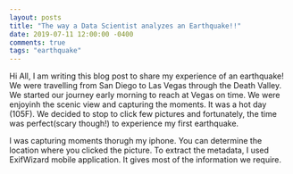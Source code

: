 ```yaml
---
layout: posts
title: "The way a Data Scientist analyzes an Earthquake!!"
date: 2019-07-11 12:00:00 -0400
comments: true
tags: "earthquake"
---
```

Hi All, 
I am writing this blog post to share my experience of an earthquake! We were travelling from San Diego to Las Vegas through the Death Valley.
We started our journey early morning to reach at Vegas on time. We were enjoyinh the scenic view and capturing the moments. It was a hot day (105F).
We decided to stop to click few pictures and fortunately, the time was perfect(scary though!) to experience my first earthquake.

I was capturing moments thorugh my iphone. You can determine the location where you clicked the picture. To extract the metadata, I used 
ExifWizard mobile application. It gives most of the information we require.
